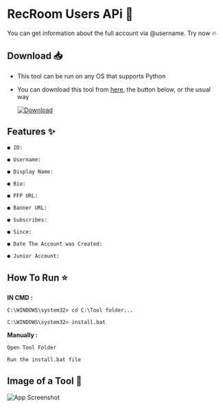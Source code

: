 
# **RecRoom Users APi 🔗**

You can get information about the full account via @username. Try now 🔥

## **Download** 📥

- This tool can be run on any OS that supports Python 

- You can download this tool from [here](https://github.com/7nun/RecRoom-Users-APi/archive/refs/heads/main.zip), the button below, or the usual way




  [![Download](https://cdn.discordapp.com/attachments/1189231005211570207/1209441419375157258/6000071_1.png?ex=65e6ef18&is=65d47a18&hm=c98116f378b15fa9d378da2804a862ac60daeeabdcd05fcfa4ea23e2a8f985b7&)]([https://choosealicense.com/licenses/mit/](https://github.com/7nun/RecRoom-Users-APi/archive/refs/heads/main.zip))
## **Features** ✨


```
● ID:

● Username:

● Display Name:

● Bio:

● PFP URL:

● Banner URL:

● Subscribes:

● Since:

● Date The Account was Created:

● Junior Account:
```
## **How To Run** ⭐


**IN CMD :**
```
C:\WINDOWS\system32> cd C:\Tool folder...
```
```
C:\WINDOWS\system32> install.bat
```

**Manually :**
```
Open Tool Folder
```
```
Run the install.bat file
```


## **Image of a Tool** 📸

![App Screenshot](https://cdn.discordapp.com/attachments/1200643028507951126/1209423870189379584/image.png?ex=65e6dec0&is=65d469c0&hm=92b449e7bf778ee7faee16920cacf2db8df09f60052f0ee14cb52515fbe82f1b&)

